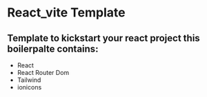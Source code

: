 # React_vite Template

## Template to kickstart your react project this boilerpalte contains:

- React
- React Router Dom
- Tailwind
- ionicons
